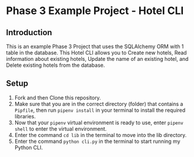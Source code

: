 # Phase 3 Example Project - Hotel CLI

## Introduction

This is an example Phase 3 Project that uses the SQLAlchemy ORM with 1 table in the database. This Hotel CLI allows you to Create new hotels, Read information about existing hotels, Update the name of an existing hotel, and Delete existing hotels from the database.

## Setup

1. Fork and then Clone this repository.
2. Make sure that you are in the correct directory (folder) that contains a `Pipfile`, then run `pipenv install` in your terminal to install the required libraries.
3. Now that your `pipenv` virtual environment is ready to use, enter `pipenv shell` to enter the virtual environment.
4. Enter the command `cd lib` in the terminal to move into the lib directory.
5. Enter the command `python cli.py` in the terminal to start running my Python CLI.
